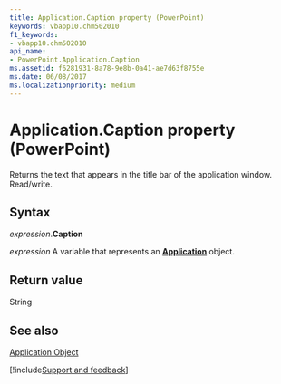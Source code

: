 ```yaml
---
title: Application.Caption property (PowerPoint)
keywords: vbapp10.chm502010
f1_keywords:
- vbapp10.chm502010
api_name:
- PowerPoint.Application.Caption
ms.assetid: f6281931-8a78-9e8b-0a41-ae7d63f8755e
ms.date: 06/08/2017
ms.localizationpriority: medium
---
```



# Application.Caption property (PowerPoint)

Returns the text that appears in the title bar of the application window. Read/write.


## Syntax

_expression_.**Caption**

_expression_ A variable that represents an **[Application](PowerPoint.Application.md)** object.


## Return value

String


## See also


[Application Object](PowerPoint.Application.md)

[!include[Support and feedback](~/includes/feedback-boilerplate.md)]